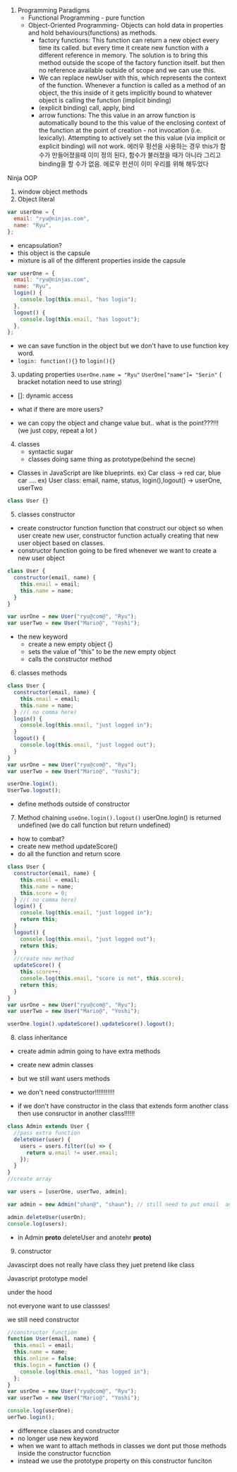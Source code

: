 1. Programming Paradigms
   - Functional Programming - pure function
   - Object-Oriented Programming- Objects can hold data in properties and hold behaviours(functions) as methods.
     - factory functions: This function can return a new object every time its called. but every time it create new function with a different reference in memory. The solution is to bring this method outside the scope of the factory function itself. but then no reference available outside of scope and we can use this.
     - We can replace newUser with this, which represents the context of the function. Whenever a function is called as a method of an object, the this inside of it gets implicitly bound to whatever object is calling the function (implicit binding)
     - (explicit binding) call, apply, bind
     - arrow functions: The this value in an arrow function is automatically bound to the this value of the enclosing context of the function at the point of creation - not invocation (i.e. lexically). Attempting to actively set the this value (via implicit or explicit binding) will not work. 에러우 펑션을 사용하는 경우 this가 함수가 만들어졌을때 이미 정의 된다, 함수가 불러졌을 때가 아니라 그리고 binding을 할 수가 없음. 에로우 펀션이 이미 우리를 위해 해두었다

Ninja OOP

1. window object methods
2. Object literal

```js
var userOne = {
  email: "ryu@ninjas.com",
  name: "Ryu",
};
```

- encapsulation?
- this object is the capsule
- mixture is all of the different properties inside the capsule

```js
var userOne = {
  email: "ryu@ninjas.com",
  name: "Ryu",
  login() {
    console.log(this.email, "has login");
  },
  logout() {
    console.log(this.email, "has logout");
  },
};
```

- we can save function in the object but we don't have to use function key word.
- `login: function(){}` to `login(){}`

3. updating properties
   `UserOne.name = "Ryu"`
   `UserOne["name"]= "Serin"`
   ( bracket notation need to use string)

- []: dynamic access

- what if there are more users?
- we can copy the object and change value but.. what is the point???!!!
  (we just copy, repeat a lot )

4. classes
   - syntactic sugar
   - classes doing same thing as prototype(behind the secne)

- Classes in JavaScript are like blueprints.
  ex) Car class -> red car, blue car ....
  ex) User class: email, name, status, login(),logout()
  -> userOne, userTwo

```js
class User {}
```

5. classes constructor

- create constructor function
  function that construct our object
  so when user create new user, constructor function actually creating
  that new user object based on classes.
- constructor function going to be fired whenever we want to create a new user object

```js
class User {
  constructor(email, name) {
    this.email = email;
    this.name = name;
  }
}

var usrOne = new User("ryu@com@", "Ryu");
var userTwo = new User("Mario@", "Yoshi");
```

- the new keyword
  - create a new empty object {}
  - sets the value of "this" to be the new empty object
  - calls the constructor method

6. classes methods

```js
class User {
  constructor(email, name) {
    this.email = email;
    this.name = name;
  } //( no comma here)
  login() {
    console.log(this.email, "just logged in");
  }
  logout() {
    console.log(this.email, "just logged out");
  }
}
var usrOne = new User("ryu@com@", "Ryu");
var userTwo = new User("Mario@", "Yoshi");

userOne.login();
UserTwo.logout();
```

- define methods outside of constructor

7. Method chaining
   `useOne.login().logout()`
   userOne.login() is returned undefined
   (we do call function but return undefined)

- how to combat?
- create new method updateScore()
- do all the function and return score

```js
class User {
  constructor(email, name) {
    this.email = email;
    this.name = name;
    this.score = 0;
  } //( no comma here)
  login() {
    console.log(this.email, "just logged in");
    return this;
  }
  logout() {
    console.log(this.email, "just logged out");
    return this;
  }
  //create new method
  updateScore() {
    this.score++;
    console.log(this.email, "score is not", this.score);
    return this;
  }
}
var usrOne = new User("ryu@com@", "Ryu");
var userTwo = new User("Mario@", "Yoshi");

userOne.login().updateScore().updateScore().logout();
```

8. class inheritance

- create admin
  admin going to have extra methods
- create new admin classes
- but we still want users methods

- we don't need constructor!!!!!!!!!!!
- if we don't have constructor in the class that extends
  form another class then use consructor in another class!!!!!!

```js
class Admin extends User {
  //pass extra function
  deleteUser(user) {
    users = users.filter((u) => {
      return u.email != user.email;
    });
  }
}
//create array

var users = [userOne, userTwo, admin];

var admin = new Admin("shan@", "shaun"); // still need to put email  and name

admin.deleteUser(userOn);
console.log(users);
```

- in Admin **proto** deleteUser and anotehr **proto)**

9. constructor

Javascirpt does not really have class
they juet pretend like class

Javascript prototype model

under the hood

not everyone want to use classses!

we still need constructor

```js
//constructor function
function User(email, name) {
  this.email = email;
  this.name = name;
  this.online = false;
  this.login = function () {
    console.log(this.email, "has logged in");
  };
}
var usrOne = new User("ryu@com@", "Ryu");
var userTwo = new User("Mario@", "Yoshi");

console.log(userOne);
uerTwo.login();
```

- difference claases and constructor
- no longer use new keyword
- when we want to attach methods in classes
  we dont put those methods inside the constructor fucnction
- instead we use the prototype property on this constructor funciton
